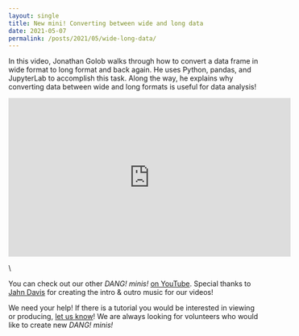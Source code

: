 ```yaml
---
layout: single
title: New mini! Converting between wide and long data
date: 2021-05-07
permalink: /posts/2021/05/wide-long-data/
---
```


In this video, Jonathan Golob walks through how to convert a data frame in wide
format to long format and back again. He uses Python, pandas, and JupyterLab to
accomplish this task. Along the way, he explains why converting data between
wide and long formats is useful for data analysis!

<iframe width="560" height="315" src="https://www.youtube.com/embed/wbnXi9ntb9A"
title="YouTube video player" frameborder="0" allow="accelerometer; autoplay;
clipboard-write; encrypted-media; gyroscope; picture-in-picture"
allowfullscreen></iframe>

\

You can check out our other _DANG! minis!_
[on YouTube](https://www.youtube.com/channel/UC6LcVfSQZJtaYYFSnn9p4I).
Special thanks to [Jahn Davis](https://soundcloud.com/jahn-davis) for creating
the intro & outro music for our videos!

We need your help! If there is a tutorial you would be interested in viewing or
producing, [let us know](mailto:umich.dang-requests@umich.edu)!
We are always looking for volunteers who would like to create new _DANG! minis!_
